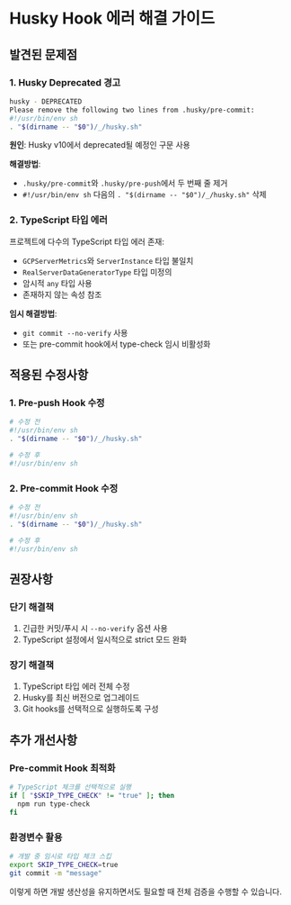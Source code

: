 # Husky Hook 에러 해결 가이드

## 발견된 문제점

### 1. Husky Deprecated 경고
```bash
husky - DEPRECATED
Please remove the following two lines from .husky/pre-commit:
#!/usr/bin/env sh
. "$(dirname -- "$0")/_/husky.sh"
```

**원인**: Husky v10에서 deprecated될 예정인 구문 사용

**해결방법**: 
- `.husky/pre-commit`와 `.husky/pre-push`에서 두 번째 줄 제거
- `#!/usr/bin/env sh` 다음의 `. "$(dirname -- "$0")/_/husky.sh"` 삭제

### 2. TypeScript 타입 에러
프로젝트에 다수의 TypeScript 타입 에러 존재:
- `GCPServerMetrics`와 `ServerInstance` 타입 불일치
- `RealServerDataGeneratorType` 타입 미정의
- 암시적 `any` 타입 사용
- 존재하지 않는 속성 참조

**임시 해결방법**:
- `git commit --no-verify` 사용
- 또는 pre-commit hook에서 type-check 임시 비활성화

## 적용된 수정사항

### 1. Pre-push Hook 수정
```bash
# 수정 전
#!/usr/bin/env sh
. "$(dirname -- "$0")/_/husky.sh"

# 수정 후
#!/usr/bin/env sh
```

### 2. Pre-commit Hook 수정
```bash
# 수정 전
#!/usr/bin/env sh
. "$(dirname -- "$0")/_/husky.sh"

# 수정 후
#!/usr/bin/env sh
```

## 권장사항

### 단기 해결책
1. 긴급한 커밋/푸시 시 `--no-verify` 옵션 사용
2. TypeScript 설정에서 일시적으로 strict 모드 완화

### 장기 해결책
1. TypeScript 타입 에러 전체 수정
2. Husky를 최신 버전으로 업그레이드
3. Git hooks를 선택적으로 실행하도록 구성

## 추가 개선사항

### Pre-commit Hook 최적화
```bash
# TypeScript 체크를 선택적으로 실행
if [ "$SKIP_TYPE_CHECK" != "true" ]; then
  npm run type-check
fi
```

### 환경변수 활용
```bash
# 개발 중 임시로 타입 체크 스킵
export SKIP_TYPE_CHECK=true
git commit -m "message"
```

이렇게 하면 개발 생산성을 유지하면서도 필요할 때 전체 검증을 수행할 수 있습니다.